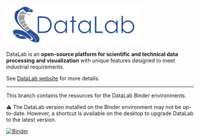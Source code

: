 ![DataLab](https://raw.githubusercontent.com/Codra-Ingenierie-Informatique/DataLab/main/doc/images/DataLab-banner.png)

DataLab is an **open-source platform for scientific and technical data processing
and visualization** with unique features designed to meet industrial requirements.

See [DataLab website](https://codra-ingenierie-informatique.github.io/DataLab/) for more details.

----

This branch contains the resources for the DataLab Binder environments.

⚠️ The DataLab version installed on the Binder environment may not be up-to-date.
However, a shortcut is available on the desktop to upgrade DataLab to the latest version.

[![Binder](https://mybinder.org/badge_logo.svg)](https://mybinder.org/v2/gh/DataLab-Platform/DataLab/binder-environments?urlpath=git-pull%3Frepo%3Dhttps%253A%252F%252Fgithub.com%252FDataLab-Platform%252FDataLab%26urlpath%3Ddesktop%252F%26branch%3Dbinder-environments)